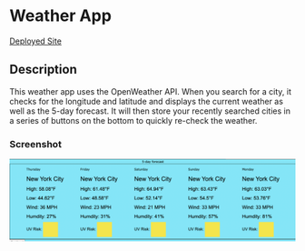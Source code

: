 # Weather App

[Deployed Site]()

## Description
This weather app uses the OpenWeather API. When you search for a city, it checks for the longitude and latitude and displays the current weather as well as the 5-day forecast. It will then store your recently searched cities in a series of buttons on the bottom to quickly re-check the weather.

### Screenshot

![Screenshot](./assets/Weather-App.png)